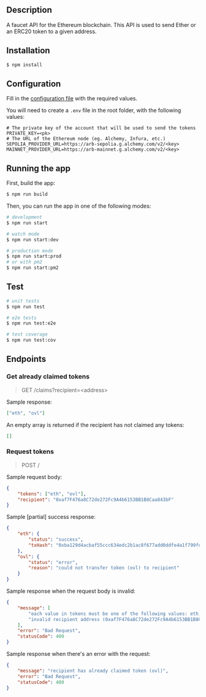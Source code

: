 ## Description

A faucet API for the Ethereum blockchain. This API is used to send Ether or an ERC20 token to a given address.

## Installation

```bash
$ npm install
```

## Configuration

Fill in the [configuration file](src/config/configuration.ts) with the required values.

You will need to create a `.env` file in the root folder, with the following values:

```env
# The private key of the account that will be used to send the tokens
PRIVATE_KEY=<pk>
# The URL of the Ethereum node (eg. Alchemy, Infura, etc.)
SEPOLIA_PROVIDER_URL=https://arb-sepolia.g.alchemy.com/v2/<key>
MAINNET_PROVIDER_URL=https://arb-mainnet.g.alchemy.com/v2/<key>
``` 

## Running the app

First, build the app:

```bash
$ npm run build
```

Then, you can run the app in one of the following modes:

```bash
# development
$ npm run start

# watch mode
$ npm run start:dev

# production mode
$ npm run start:prod
# or with pm2
$ npm run start:pm2
```

## Test

```bash
# unit tests
$ npm run test

# e2e tests
$ npm run test:e2e

# test coverage
$ npm run test:cov
```

## Endpoints

### Get already claimed tokens

> GET /claims?recipient=\<address\>

Sample response:

```json
["eth", "ovl"]
```

An empty array is returned if the recipient has not claimed any tokens:

```json
[]
```

### Request tokens

> POST /

Sample request body:

```json
{
    "tokens": ["eth", "ovl"],
    "recipient": "0xaf7F476a8C72de272Fc9A4b6153BB1B8Caa843bF"
}
```

Sample [partial] success response:

```json
{
    "eth": {
        "status": "success",
        "txHash": "0xba129d4acbaf55ccc634edc2b1ac8f677add0ddfe4a1f799fda699ad73afa29f"
    },
    "ovl": {
        "status": "error",
        "reason": "could not transfer token (ovl) to recipient"
    }
}
```

Sample response when the request body is invalid:

```json
{
    "message": [
        "each value in tokens must be one of the following values: eth, ovl",
        "invalid recipient address (0xaf7F476a8C72de272Fc9A4b6153BB1B8Caa843b)"
    ],
    "error": "Bad Request",
    "statusCode": 400
}
```

Sample response when there's an error with the request:

```json
{
    "message": "recipient has already claimed token (ovl)",
    "error": "Bad Request",
    "statusCode": 400
}
```
